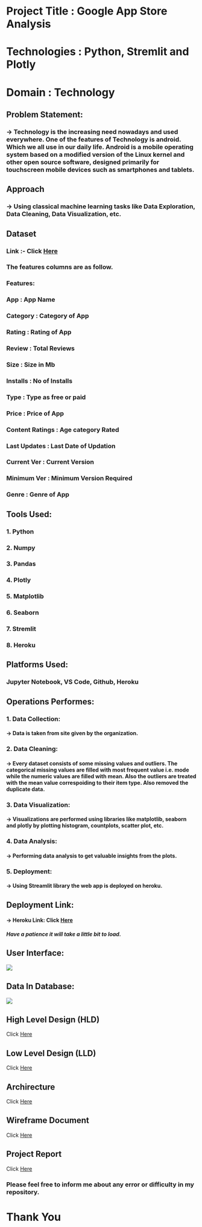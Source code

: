# Project Title : Google App Store Analysis
# Technologies : Python, Stremlit and Plotly
# Domain : Technology

## Problem Statement:
### -> Technology is the increasing need nowadays and used everywhere. One of the features of Technology is android. Which we all use in our daily life. Android is a mobile operating system based on a modified version of the Linux kernel and other open source software, designed primarily for touchscreen mobile devices such as smartphones and tablets.

## Approach
### -> Using classical machine learning tasks like Data Exploration, Data Cleaning, Data Visualization, etc.

## Dataset
### Link :- Click [Here](https://drive.google.com/drive/folders/1FkmFVL8wlJmQWP1z52TD8PlhOJhitTyI)
### The features columns are as follow.

### Features:
### App : App Name
### Category : Category of App
### Rating : Rating of App
### Review : Total Reviews 
### Size : Size in Mb
### Installs : No of Installs
### Type : Type as free or paid
### Price : Price of App
### Content Ratings : Age category Rated
### Last Updates : Last Date of Updation
### Current Ver : Current Version 
### Minimum Ver : Minimum Version Required
### Genre : Genre of App





## Tools Used:
### 1. Python 
### 2. Numpy 
### 3. Pandas
### 4. Plotly
### 5. Matplotlib
### 6. Seaborn 
### 7. Stremlit
### 8. Heroku




## Platforms Used:
### Jupyter Notebook, VS Code, Github, Heroku 




## Operations Performes:
### 1. Data Collection: 
#### -> Data is taken from site given by the organization.
### 2. Data Cleaning:
#### -> Every dataset consists of some missing values and outliers. The categorical missing values are filled with most frequent value i.e. mode while the numeric values are filled with mean. Also the outliers are treated with the mean value correspoiding to their item type. Also removed the duplicate data.
### 3. Data Visualization: 
#### -> Visualizations are performed using libraries like matplotlib, seaborn and plotly by plotting histogram, countplots, scatter plot, etc.
### 4. Data Analysis: 
#### -> Performing data analysis to get valuable insights from the plots.
### 5. Deployment:
#### -> Using Streamlit library the web app is deployed on heroku.



## Deployment Link:
#### -> Heroku Link: Click [Here](https://google-apps-store-analysis.herokuapp.com/)
##### Have a patience it will take a little bit to load.



## User Interface:
![](https://github.com/adityanaranje/Store_Sales_Prediction/blob/main/static/image/sales_interface.jpg)

## Data In Database:
![](https://github.com/adityanaranje/Store_Sales_Prediction/blob/main/static/image/Database_data.jpg)


## High Level Design (HLD)
Click [Here](https://drive.google.com/file/d/1gD1E-nLN9FZIsrCl4pT73ASjN2a2Ecsv/view?usp=sharing)


## Low Level Design (LLD)
Click [Here](https://drive.google.com/file/d/1jCoclqPnYnkD71jeSHkNXXO9LF4Idn3e/view?usp=sharing)


## Archirecture
Click [Here](https://drive.google.com/file/d/1-Hjh6kW1j8MW75hXg88hK2GcWyBJg3Kl/view?usp=sharing)


## Wireframe Document
Click [Here](https://drive.google.com/file/d/1rkoovjreKGkd6lL4NpKym1cDCHTM8AOm/view?usp=sharing)


## Project Report
Click [Here](https://docs.google.com/presentation/d/1T9OjrWsSReIsp9xt9diQFmdzePlOzCHT/edit?usp=sharing&ouid=107047844624939518429&rtpof=true&sd=true)

### Please feel free to inform me about any error or difficulty in my repository.
# Thank You
